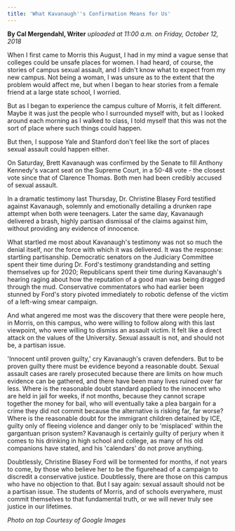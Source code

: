 ```yaml
---
title: 'What Kavanaugh''s Confirmation Means for Us'
---
```


**By Cal Mergendahl, Writer** _uploaded at 11:00 a.m. on Friday, October 12, 2018_

When I first came to Morris this August, I had in my mind a vague sense that colleges could be unsafe places for women. I had heard, of course, the stories of campus sexual assault, and I didn't know what to expect from my new campus. Not being a woman, I was unsure as to the extent that the problem would affect me, but when I began to hear stories from a female friend at a large state school, I worried.

But as I began to experience the campus culture of Morris, it felt different. Maybe it was just the people who I surrounded myself with, but as I looked around each morning as I walked to class, I told myself that this was not the sort of place where such things could happen.

But then, I suppose Yale and Stanford don't feel like the sort of places sexual assault could happen either.

On Saturday, Brett Kavanaugh was confirmed by the Senate to fill Anthony Kennedy's vacant seat on the Supreme Court, in a 50-48 vote - the closest vote since that of Clarence Thomas. Both men had been credibly accused of sexual assault.

In a dramatic testimony last Thursday, Dr. Christine Blasey Ford testified against Kavanaugh, solemnly and emotionally detailing a drunken rape attempt when both were teenagers. Later the same day, Kavanaugh delivered a brash, highly partisan dismissal of the claims against him, without providing any evidence of innocence.

What startled me most about Kavanaugh's testimony was not so much the denial itself, nor the force with which it was delivered. It was the response: startling partisanship. Democratic senators on the Judiciary Committee spent their time during Dr. Ford's testimony grandstanding and setting themselves up for 2020; Republicans spent their time during Kavanaugh's hearing raging about how the reputation of a good man was being dragged through the mud. Conservative commentators who had earlier been stunned by Ford's story pivoted immediately to robotic defense of the victim of a left-wing smear campaign.

And what angered me most was the discovery that there were people here, in Morris, on this campus, who were willing to follow along with this last viewpoint, who were willing to dismiss an assault victim. It felt like a direct attack on the values of the University. Sexual assault is not, and should not be, a partisan issue.

'Innocent until proven guilty,' cry Kavanaugh's craven defenders. But to be proven guilty there must be evidence beyond a reasonable doubt. Sexual assault cases are rarely prosecuted because there are limits on how much evidence can be gathered, and there have been many lives ruined over far less. Where is the reasonable doubt standard applied to the innocent who are held in jail for weeks, if not months, because they cannot scrape together the money for bail, who will eventually take a plea bargain for a crime they did not commit because the alternative is risking far, far worse? Where is the reasonable doubt for the immigrant children detained by ICE, guilty only of fleeing violence and danger only to be 'misplaced' within the gargantuan prison system? Kavanaugh is certainly guilty of perjury when it comes to his drinking in high school and college, as many of his old companions have stated, and his 'calendars' do not prove anything.

Doubtlessly, Christine Blasey Ford will be tormented for months, if not years to come, by those who believe her to be the figurehead of a campaign to discredit a conservative justice. Doubtlessly, there are those on this campus who have no objection to that. But I say again: sexual assault should not be a partisan issue. The students of Morris, and of schools everywhere, must commit themselves to that fundamental truth, or we will never truly see justice in our lifetimes.

_Photo on top Courtesy of Google Images_